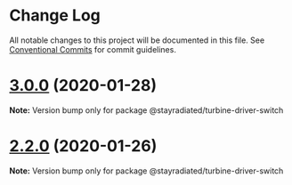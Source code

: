 # Change Log

All notable changes to this project will be documented in this file.
See [Conventional Commits](https://conventionalcommits.org) for commit guidelines.

# [3.0.0](https://github.com/stayradiated/turbine/compare/v2.2.0...v3.0.0) (2020-01-28)

**Note:** Version bump only for package @stayradiated/turbine-driver-switch





# [2.2.0](https://github.com/stayradiated/turbine/compare/v2.1.0...v2.2.0) (2020-01-26)

**Note:** Version bump only for package @stayradiated/turbine-driver-switch
